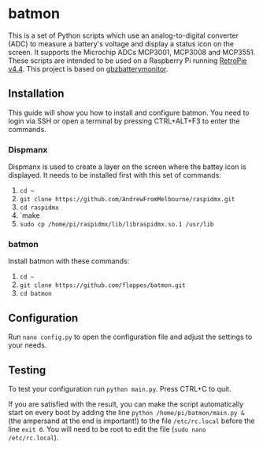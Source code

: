 # batmon #

This is a set of Python scripts which use an analog-to-digital converter (ADC) to measure a battery's voltage and display a status icon on the screen. It supports the Microchip ADCs MCP3001, MCP3008 and MCP3551. These scripts are intended to be used on a Raspberry Pi running [RetroPie v4.4](https://retropie.org.uk). This project is based on [gbzbatterymonitor](https://github.com/joachimvenaas/gbzbatterymonitor).

## Installation ##

This guide will show you how to install and configure batmon. You need to login via SSH or open a terminal by pressing CTRL+ALT+F3 to enter the commands.

### Dispmanx ###

Dispmanx is used to create a layer on the screen where the battey icon is displayed. It needs to be installed first with this set of commands:

1. `cd ~`
2. `git clone https://github.com/AndrewFromMelbourne/raspidmx.git`
3. `cd raspidmx`
4. `make
5. `sudo cp /home/pi/raspidmx/lib/libraspidmx.so.1 /usr/lib`

### batmon ###

Install batmon with these commands:

1. `cd ~`
2. `git clone https://github.com/floppes/batmon.git`
3. `cd batmon`

## Configuration ##

Run `nano config.py` to open the configuration file and adjust the settings to your needs.

## Testing ##

To test your configuration run `python main.py`. Press CTRL+C to quit.

If you are satisfied with the result, you can make the script automatically start on every boot by adding the line `python /home/pi/batmon/main.py &` (the ampersand at the end is important!) to the file `/etc/rc.local` before the line `exit 0`. You will need to be root to edit the file (`sudo nano /etc/rc.local`).